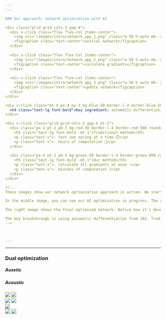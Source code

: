 ```yaml
---
---

### Our approach: network optimization with AI

<div class="grid grid-cols-3 gap-4">
  <div v-click class="flex flex-col items-center">
    <img src="/images/intro/network_app_1.png" class="w-50 h-auto mb--2" />
    <figcaption class="text-center">initial network</figcaption>
  </div>
  
  <div v-click class="flex flex-col items-center">
    <img src="/images/intro/network_app_2.png" class="w-50 h-auto mb--2" />
    <figcaption class="text-center">calculate gradients</figcaption>
  </div>
  
  <div v-click class="flex flex-col items-center">
    <img src="/images/intro/network_app_3.png" class="w-50 h-auto mb--2" />
    <figcaption class="text-center">update network</figcaption>
  </div>
</div>

<div v-click class="mt-4 px-4 py-3 bg-blue-50 border-l-4 border-blue-500 rounded">
  <h4 class="text-lg font-bold">Key ingredient: automatic differentiation with JAX</h4>
</div>

<div v-click class="grid grid-cols-2 gap-4 mt-2">
  <div class="px-4 pt-2 pb-3 bg-red-50 border-l-4 border-red-500 rounded">
    <h5 class="text-lg font-bold -mt-1">Traditional method</h5>
    <p class="text-s">- test one spring at a time ⏱️</p>
    <p class="text-s">- hours of computation 🐢</p>
  </div>
  
  <div class="px-4 pt-2 pb-3 bg-green-50 border-l-4 border-green-500 rounded">
    <h5 class="text-lg font-bold -mt-1">Our method</h5>
    <p class="text-s">- calculate all gradients at once ⚡</p>
    <p class="text-s">- minutes of computation 🚀</p>
  </div>
</div>

<!--
These images show our network optimization approach in action. We start with a disordered network - a 15×15 grid of nodes connected by springs with slight random perturbations. This is our initial playground for optimization.

In the middle image, you can see our AI optimization in progress. The red arrows show how the nodes are moving as the algorithm searches for the optimal configuration. This is where JAX's automatic differentiation makes all the difference.

The right image shows the final optimized network. Notice how it's developed subtle structural changes that give it the special properties we're targeting. The gray ghost image shows where the network started, highlighting the significant transformation.

The key breakthrough is using automatic differentiation from JAX. Traditional methods test one spring at a time - imagine having to tweak thousands of parameters one by one. Our approach optimizes all parameters simultaneously, giving us a 100x speedup. That's the difference between waiting days for results versus getting them in minutes.
-->



---
```

---

### Dual optimization

<div grid="~ cols-2 gap-2" m="t-2">

  <h5 class="font-bold text-lg text-center">Auxetic</h5>

  <h5 class="font-bold text-lg text-center">Acoustic</h5>

  <div v-click grid="~ cols-2 gap-2" m="t--2">
  
  <img src="/images/results/auxetic.gif" class="w-100 h-auto mt-0" />

  <img src="/images/results/auxetic_curve.png" class="w-90 h-auto mt-3" />
  </div>

  <div v-click="3" grid="~ cols-2 gap-2" m="t--2">
  <img src="/images/results/acoustic_network.gif" class="w-100 h-auto mt-0" />

  <img src="/images/results/acoustic_dos.gif" class="w-100 h-auto mt-0" />  
  </div>

  <img v-click="2" src="/images/results/auxetic_comp.png" class="w-100 h-auto mb--2 ml-4" />

  <div v-click="4" grid="~ cols-2 gap-2" m="t-2">
  <img src="/images/results/acoustic_network.png" class="w-auto h-65% mt-4 ml-7" />

  <img src="/images/results/acoustic_compressed.png" class="w-90% h-auto mt-4" />
  </div>

</div>

<!--
The real magic happens when we optimize for both properties simultaneously. We want a specific Poisson's ratio - how the material deforms - AND acoustic bandgaps - frequencies that can't pass through. It's like designing a car that's both fast AND fuel-efficient. Our algorithm balances these competing objectives through a clever loss function that minimizes deviation from both targets.
-->